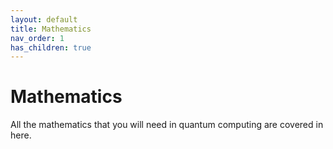 ```yaml
---
layout: default
title: Mathematics
nav_order: 1
has_children: true
---
```


# Mathematics 
All the mathematics that you will need in quantum computing are covered in here. 
